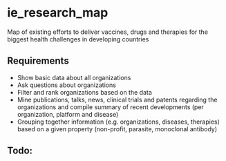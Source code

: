 # ie_research_map
Map of existing efforts to deliver vaccines, drugs and therapies for the biggest health challenges in developing countries

## Requirements
- Show basic data about all organizations
- Ask questions about organizations
- Filter and rank organizations based on the data
- Mine publications, talks, news, clinical trials and patents regarding the organizations and compile summary of recent developments (per organization, platform and disease)
- Grouping together information (e.g. organizations, diseases, therapies) based on a given property (non-profit, parasite, monoclonal antibody)


## Todo: